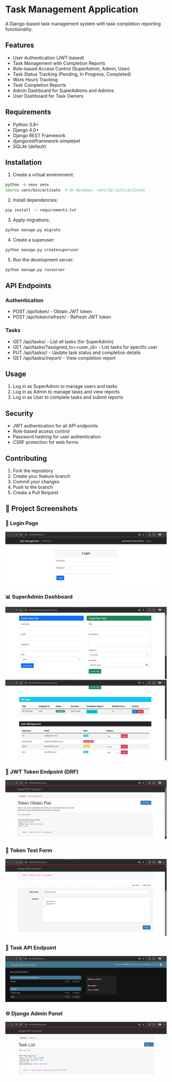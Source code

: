 # Task Management Application

A Django-based task management system with task completion reporting functionality.

## Features

- User Authentication (JWT-based)
- Task Management with Completion Reports
- Role-based Access Control (SuperAdmin, Admin, User)
- Task Status Tracking (Pending, In Progress, Completed)
- Work Hours Tracking
- Task Completion Reports
- Admin Dashboard for SuperAdmins and Admins
- User Dashboard for Task Owners

## Requirements

- Python 3.8+
- Django 4.0+
- Django REST Framework
- djangorestframework-simplejwt
- SQLite (default)

## Installation

1. Create a virtual environment:
```bash
python -m venv venv
source venv/bin/activate  # On Windows: venv\Scripts\activate
```

2. Install dependencies:
```bash
pip install -r requirements.txt
```

3. Apply migrations:
```bash
python manage.py migrate
```

4. Create a superuser:
```bash
python manage.py createsuperuser
```

5. Run the development server:
```bash
python manage.py runserver
```

## API Endpoints

### Authentication
- POST /api/token/ - Obtain JWT token
- POST /api/token/refresh/ - Refresh JWT token

### Tasks
- GET /api/tasks/ - List all tasks (for SuperAdmin)
- GET /api/tasks/?assigned_to=<user_id> - List tasks for specific user
- PUT /api/tasks/<id>/ - Update task status and completion details
- GET /api/tasks/<id>/report/ - View completion report

## Usage

1. Log in as SuperAdmin to manage users and tasks
2. Log in as Admin to manage tasks and view reports
3. Log in as User to complete tasks and submit reports

## Security

- JWT authentication for all API endpoints
- Role-based access control
- Password hashing for user authentication
- CSRF protection for web forms

## Contributing

1. Fork the repository
2. Create your feature branch
3. Commit your changes
4. Push to the branch
5. Create a Pull Request

## 📸 Project Screenshots

### 🔐 Login Page
![Login](screenshots/Screenshot_5.jpg)

### 📊 SuperAdmin Dashboard
![Dashboard](screenshots/Screenshot_3.1.jpg)
![Tasks and Users](screenshots/Screenshot_3.2.jpg)

### 🔑 JWT Token Endpoint (DRF)
![Token](screenshots/Screenshot_4.1.jpg)

### 🧪 Token Test Form
![Token Test](screenshots/Screenshot_4.2.jpg)

### 🚧 Task API Endpoint
![Tasks API](screenshots/Screenshot_2.jpg)

### ⚙️ Django Admin Panel
![Admin](screenshots/Screenshot_1.jpg)
